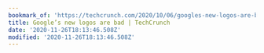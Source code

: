 ```yaml
---
bookmark_of: 'https://techcrunch.com/2020/10/06/googles-new-logos-are-bad/'
title: Google’s new logos are bad | TechCrunch
date: '2020-11-26T18:13:46.508Z'
modified: '2020-11-26T18:13:46.508Z'
---
```

 
